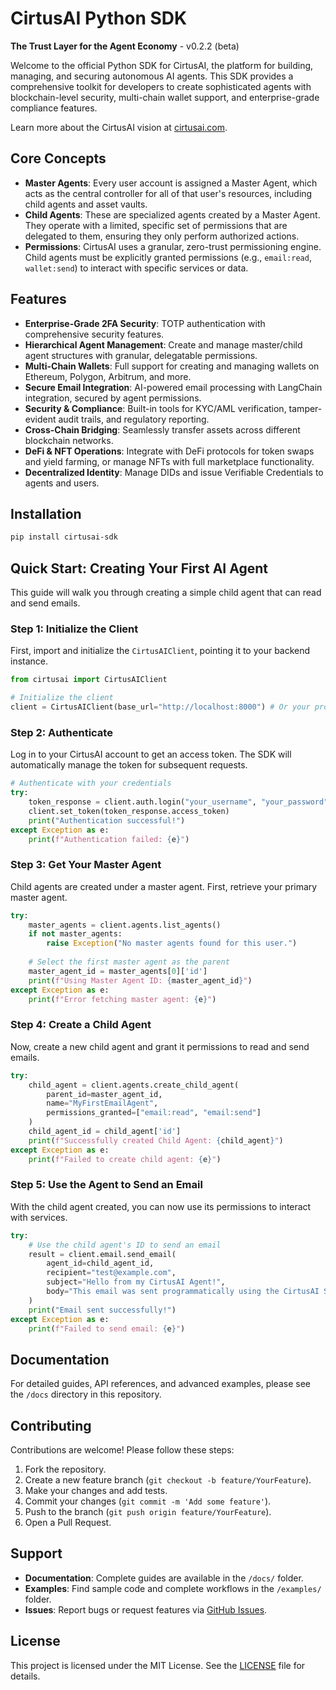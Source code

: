 # CirtusAI Python SDK

**The Trust Layer for the Agent Economy** - v0.2.2 (beta)

Welcome to the official Python SDK for CirtusAI, the platform for building, managing, and securing autonomous AI agents. This SDK provides a comprehensive toolkit for developers to create sophisticated agents with blockchain-level security, multi-chain wallet support, and enterprise-grade compliance features.

Learn more about the CirtusAI vision at [cirtusai.com](https://cirtusai.com).

## Core Concepts

- **Master Agents**: Every user account is assigned a Master Agent, which acts as the central controller for all of that user's resources, including child agents and asset vaults.
- **Child Agents**: These are specialized agents created by a Master Agent. They operate with a limited, specific set of permissions that are delegated to them, ensuring they only perform authorized actions.
- **Permissions**: CirtusAI uses a granular, zero-trust permissioning engine. Child agents must be explicitly granted permissions (e.g., `email:read`, `wallet:send`) to interact with specific services or data.

## Features

- **Enterprise-Grade 2FA Security**: TOTP authentication with comprehensive security features.
- **Hierarchical Agent Management**: Create and manage master/child agent structures with granular, delegatable permissions.
- **Multi-Chain Wallets**: Full support for creating and managing wallets on Ethereum, Polygon, Arbitrum, and more.
- **Secure Email Integration**: AI-powered email processing with LangChain integration, secured by agent permissions.
- **Security & Compliance**: Built-in tools for KYC/AML verification, tamper-evident audit trails, and regulatory reporting.
- **Cross-Chain Bridging**: Seamlessly transfer assets across different blockchain networks.
- **DeFi & NFT Operations**: Integrate with DeFi protocols for token swaps and yield farming, or manage NFTs with full marketplace functionality.
- **Decentralized Identity**: Manage DIDs and issue Verifiable Credentials to agents and users.

## Installation

```bash
pip install cirtusai-sdk
```

## Quick Start: Creating Your First AI Agent

This guide will walk you through creating a simple child agent that can read and send emails.

### Step 1: Initialize the Client
First, import and initialize the `CirtusAIClient`, pointing it to your backend instance.

```python
from cirtusai import CirtusAIClient

# Initialize the client
client = CirtusAIClient(base_url="http://localhost:8000") # Or your production API URL
```

### Step 2: Authenticate
Log in to your CirtusAI account to get an access token. The SDK will automatically manage the token for subsequent requests.

```python
# Authenticate with your credentials
try:
    token_response = client.auth.login("your_username", "your_password")
    client.set_token(token_response.access_token)
    print("Authentication successful!")
except Exception as e:
    print(f"Authentication failed: {e}")
```

### Step 3: Get Your Master Agent
Child agents are created under a master agent. First, retrieve your primary master agent.

```python
try:
    master_agents = client.agents.list_agents()
    if not master_agents:
        raise Exception("No master agents found for this user.")
    
    # Select the first master agent as the parent
    master_agent_id = master_agents[0]['id']
    print(f"Using Master Agent ID: {master_agent_id}")
except Exception as e:
    print(f"Error fetching master agent: {e}")
```

### Step 4: Create a Child Agent
Now, create a new child agent and grant it permissions to read and send emails.

```python
try:
    child_agent = client.agents.create_child_agent(
        parent_id=master_agent_id,
        name="MyFirstEmailAgent",
        permissions_granted=["email:read", "email:send"]
    )
    child_agent_id = child_agent['id']
    print(f"Successfully created Child Agent: {child_agent}")
except Exception as e:
    print(f"Failed to create child agent: {e}")
```

### Step 5: Use the Agent to Send an Email
With the child agent created, you can now use its permissions to interact with services.

```python
try:
    # Use the child agent's ID to send an email
    result = client.email.send_email(
        agent_id=child_agent_id,
        recipient="test@example.com",
        subject="Hello from my CirtusAI Agent!",
        body="This email was sent programmatically using the CirtusAI SDK."
    )
    print("Email sent successfully!")
except Exception as e:
    print(f"Failed to send email: {e}")
```

## Documentation

For detailed guides, API references, and advanced examples, please see the `/docs` directory in this repository.

## Contributing
Contributions are welcome! Please follow these steps:
1. Fork the repository.
2. Create a new feature branch (`git checkout -b feature/YourFeature`).
3. Make your changes and add tests.
4. Commit your changes (`git commit -m 'Add some feature'`).
5. Push to the branch (`git push origin feature/YourFeature`).
6. Open a Pull Request.

## Support

- **Documentation**: Complete guides are available in the `/docs/` folder.
- **Examples**: Find sample code and complete workflows in the `/examples/` folder.
- **Issues**: Report bugs or request features via [GitHub Issues](https://github.com/Cirtus-AI/cirtusai_sdk/issues).

## License

This project is licensed under the MIT License. See the [LICENSE](LICENSE) file for details.